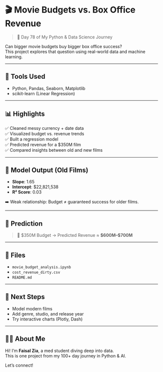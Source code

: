 
# 🎬 Movie Budgets vs. Box Office Revenue

> 📅 Day 78 of My Python & Data Science Journey

Can bigger movie budgets buy bigger box office success?  
This project explores that question using real-world data and machine learning.

---

## 🔧 Tools Used

- Python, Pandas, Seaborn, Matplotlib  
- scikit-learn (Linear Regression)

---

## 📊 Highlights

✅ Cleaned messy currency + date data  
✅ Visualized budget vs. revenue trends  
✅ Built a regression model  
✅ Predicted revenue for a $350M film  
✅ Compared insights between old and new films

---

## 🤖 Model Output (Old Films)

- **Slope**: 1.65  
- **Intercept**: \$22,821,538  
- **R² Score**: 0.03

➡️ Weak relationship: Budget ≠ guaranteed success for older films.

---

## 🔮 Prediction

> 🎥 \$350M Budget → Predicted Revenue ≈ **\$600M–\$700M**

---

## 📁 Files

- `movie_budget_analysis.ipynb`
- `cost_revenue_dirty.csv`
- `README.md`

---

## 🚀 Next Steps

- Model modern films  
- Add genre, studio, and release year  
- Try interactive charts (Plotly, Dash)

---

## 👨‍💻 About Me

Hi! I’m **Faisal Zia**, a med student diving deep into data.  
This is one project from my 100+ day journey in Python & AI.

Let’s connect!

